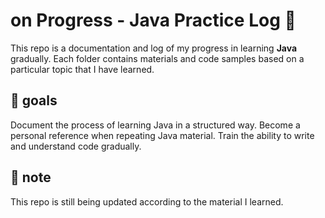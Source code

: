 # on Progress - Java Practice Log 🚀
This repo is a documentation and log of my progress in learning **Java** gradually. Each folder contains materials and code samples based on a particular topic that I have learned.

## 🎯 goals
Document the process of learning Java in a structured way.
Become a personal reference when repeating Java material.
Train the ability to write and understand code gradually.


## 📌 note
This repo is still being updated according to the material I learned.
